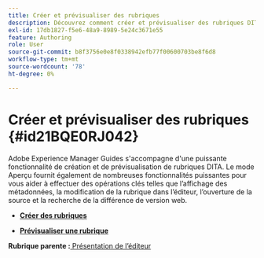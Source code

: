 ```yaml
---
title: Créer et prévisualiser des rubriques
description: Découvrez comment créer et prévisualiser des rubriques DITA dans Adobe Experience Manager Guides.
exl-id: 17db1827-f5e6-48a9-8989-5e24c3671e55
feature: Authoring
role: User
source-git-commit: b8f3756e0e8f0338942efb77f00600703be8f6d8
workflow-type: tm+mt
source-wordcount: '78'
ht-degree: 0%

---
```


# Créer et prévisualiser des rubriques {#id21BQE0RJ042}

Adobe Experience Manager Guides s&#39;accompagne d&#39;une puissante fonctionnalité de création et de prévisualisation de rubriques DITA. Le mode Aperçu fournit également de nombreuses fonctionnalités puissantes pour vous aider à effectuer des opérations clés telles que l’affichage des métadonnées, la modification de la rubrique dans l’éditeur, l’ouverture de la source et la recherche de la différence de version web.

- **[Créer des rubriques](web-editor-create-topics.md)**

- **[Prévisualiser une rubrique](web-editor-preview-topics.md)**


**Rubrique parente :**[ Présentation de l’éditeur](web-editor.md)
